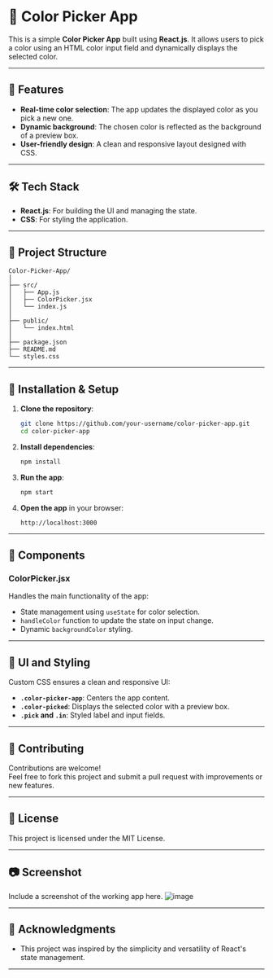 
# 🎨 Color Picker App

This is a simple **Color Picker App** built using **React.js**. It allows users to pick a color using an HTML color input field and dynamically displays the selected color.

---

## 🚀 Features

- **Real-time color selection**: The app updates the displayed color as you pick a new one.
- **Dynamic background**: The chosen color is reflected as the background of a preview box.
- **User-friendly design**: A clean and responsive layout designed with CSS.


---

## 🛠️ Tech Stack

- **React.js**: For building the UI and managing the state.
- **CSS**: For styling the application.

---

## 📁 Project Structure

```
Color-Picker-App/
│
├── src/
│   ├── App.js
│   ├── ColorPicker.jsx
│   └── index.js
│
├── public/
│   └── index.html
│
├── package.json
├── README.md
└── styles.css
```

---

## 🔧 Installation & Setup

1. **Clone the repository**:
   ```bash
   git clone https://github.com/your-username/color-picker-app.git
   cd color-picker-app
   ```

2. **Install dependencies**:
   ```bash
   npm install
   ```

3. **Run the app**:
   ```bash
   npm start
   ```

4. **Open the app** in your browser:
   ```
   http://localhost:3000
   ```

---

## 🧩 Components

### **ColorPicker.jsx**
Handles the main functionality of the app:
- State management using `useState` for color selection.
- `handleColor` function to update the state on input change.
- Dynamic `backgroundColor` styling.

---

## 🎨 UI and Styling

Custom CSS ensures a clean and responsive UI:
- **`.color-picker-app`**: Centers the app content.
- **`.color-picked`**: Displays the selected color with a preview box.
- **`.pick` and `.in`**: Styled label and input fields.

---

## 🤝 Contributing

Contributions are welcome!  
Feel free to fork this project and submit a pull request with improvements or new features.

---

## 📝 License

This project is licensed under the MIT License.

---

## 📷 Screenshot

Include a screenshot of the working app here.
![image](https://github.com/user-attachments/assets/1bffa524-0b01-466f-b909-d9e52937312f)

---

## 🙌 Acknowledgments

- This project was inspired by the simplicity and versatility of React's state management.

---
